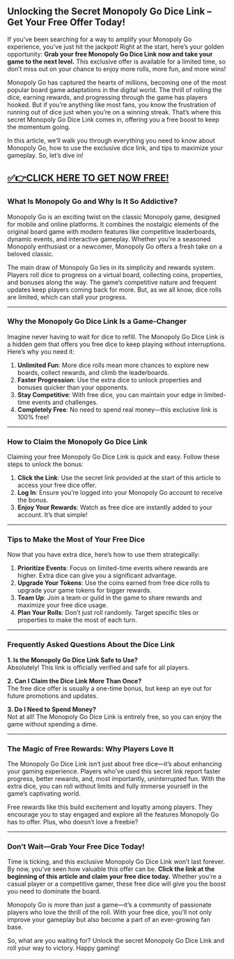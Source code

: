 ## **Unlocking the Secret Monopoly Go Dice Link – Get Your Free Offer Today!**

If you’ve been searching for a way to amplify your Monopoly Go experience, you’ve just hit the jackpot! Right at the start, here’s your golden opportunity: **Grab your free Monopoly Go Dice Link now and take your game to the next level.** This exclusive offer is available for a limited time, so don’t miss out on your chance to enjoy more rolls, more fun, and more wins!

Monopoly Go has captured the hearts of millions, becoming one of the most popular board game adaptations in the digital world. The thrill of rolling the dice, earning rewards, and progressing through the game has players hooked. But if you’re anything like most fans, you know the frustration of running out of dice just when you’re on a winning streak. That’s where this secret Monopoly Go Dice Link comes in, offering you a free boost to keep the momentum going.

In this article, we’ll walk you through everything you need to know about Monopoly Go, how to use the exclusive dice link, and tips to maximize your gameplay. So, let’s dive in!

## [✅👉CLICK HERE TO GET NOW FREE!](https://besteventtoday.com/monopoly)

### What Is Monopoly Go and Why Is It So Addictive?

Monopoly Go is an exciting twist on the classic Monopoly game, designed for mobile and online platforms. It combines the nostalgic elements of the original board game with modern features like competitive leaderboards, dynamic events, and interactive gameplay. Whether you’re a seasoned Monopoly enthusiast or a newcomer, Monopoly Go offers a fresh take on a beloved classic.

The main draw of Monopoly Go lies in its simplicity and rewards system. Players roll dice to progress on a virtual board, collecting coins, properties, and bonuses along the way. The game’s competitive nature and frequent updates keep players coming back for more. But, as we all know, dice rolls are limited, which can stall your progress.

---

### Why the Monopoly Go Dice Link Is a Game-Changer

Imagine never having to wait for dice to refill. The Monopoly Go Dice Link is a hidden gem that offers you free dice to keep playing without interruptions. Here’s why you need it:

1. **Unlimited Fun**: More dice rolls mean more chances to explore new boards, collect rewards, and climb the leaderboards.
2. **Faster Progression**: Use the extra dice to unlock properties and bonuses quicker than your opponents.
3. **Stay Competitive**: With free dice, you can maintain your edge in limited-time events and challenges.
4. **Completely Free**: No need to spend real money—this exclusive link is 100% free!

---

### How to Claim the Monopoly Go Dice Link

Claiming your free Monopoly Go Dice Link is quick and easy. Follow these steps to unlock the bonus:

1. **Click the Link**: Use the secret link provided at the start of this article to access your free dice offer.
2. **Log In**: Ensure you’re logged into your Monopoly Go account to receive the bonus.
3. **Enjoy Your Rewards**: Watch as free dice are instantly added to your account. It’s that simple!

---

### Tips to Make the Most of Your Free Dice

Now that you have extra dice, here’s how to use them strategically:

1. **Prioritize Events**: Focus on limited-time events where rewards are higher. Extra dice can give you a significant advantage.
2. **Upgrade Your Tokens**: Use the coins earned from free dice rolls to upgrade your game tokens for bigger rewards.
3. **Team Up**: Join a team or guild in the game to share rewards and maximize your free dice usage.
4. **Plan Your Rolls**: Don’t just roll randomly. Target specific tiles or properties to make the most of each turn.

---

### Frequently Asked Questions About the Dice Link

**1. Is the Monopoly Go Dice Link Safe to Use?**  
Absolutely! This link is officially verified and safe for all players.

**2. Can I Claim the Dice Link More Than Once?**  
The free dice offer is usually a one-time bonus, but keep an eye out for future promotions and updates.

**3. Do I Need to Spend Money?**  
Not at all! The Monopoly Go Dice Link is entirely free, so you can enjoy the game without spending a dime.

---

### The Magic of Free Rewards: Why Players Love It

The Monopoly Go Dice Link isn’t just about free dice—it’s about enhancing your gaming experience. Players who’ve used this secret link report faster progress, better rewards, and, most importantly, uninterrupted fun. With the extra dice, you can roll without limits and fully immerse yourself in the game’s captivating world.

Free rewards like this build excitement and loyalty among players. They encourage you to stay engaged and explore all the features Monopoly Go has to offer. Plus, who doesn’t love a freebie?

---

### Don’t Wait—Grab Your Free Dice Today!

Time is ticking, and this exclusive Monopoly Go Dice Link won’t last forever. By now, you’ve seen how valuable this offer can be. **Click the link at the beginning of this article and claim your free dice today.** Whether you’re a casual player or a competitive gamer, these free dice will give you the boost you need to dominate the board.

Monopoly Go is more than just a game—it’s a community of passionate players who love the thrill of the roll. With your free dice, you’ll not only improve your gameplay but also become a part of an ever-growing fan base.

So, what are you waiting for? Unlock the secret Monopoly Go Dice Link and roll your way to victory. Happy gaming!
